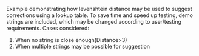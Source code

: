 Example demonstrating how levenshtein distance may be used to suggest corrections using a lookup table. To save time and speed up 
testing, demo strings are included, which may be changed according to user/testing requirements.
Cases considered:
1. When no string is close enough(Distance>3)
2. When multiple strings may be possible for suggestion
